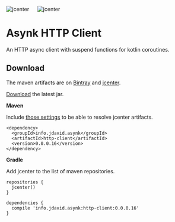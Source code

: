![jcenter](https://img.shields.io/badge/_jcenter_-0.0.0.16-6688ff.png?style=flat) &#x2003; ![jcenter](https://img.shields.io/badge/_Tests_-11/11-green.png?style=flat)
# Asynk HTTP Client
An HTTP async client with suspend functions for kotlin coroutines.

## Download ##

The maven artifacts are on [Bintray](https://bintray.com/programingjd/maven/info.jdavid.asynk.http-client/view)
and [jcenter](https://bintray.com/search?query=info.jdavid.asynk.http-client).

[Download](https://bintray.com/artifact/download/programingjd/maven/info/jdavid/asynk/http-client/0.0.0.16/http-client-0.0.0.16.jar) the latest jar.

__Maven__

Include [those settings](https://bintray.com/repo/downloadMavenRepoSettingsFile/downloadSettings?repoPath=%2Fbintray%2Fjcenter)
 to be able to resolve jcenter artifacts.
```
<dependency>
  <groupId>info.jdavid.asynk</groupId>
  <artifactId>http-client</artifactId>
  <version>0.0.0.16</version>
</dependency>
```
__Gradle__

Add jcenter to the list of maven repositories.
```
repositories {
  jcenter()
}
```
```
dependencies {
  compile 'info.jdavid.asynk:http-client:0.0.0.16'
}
```